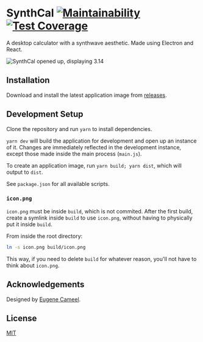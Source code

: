 # SynthCal [![Maintainability](https://api.codeclimate.com/v1/badges/00838d0a90c64c2eb02f/maintainability)](https://codeclimate.com/github/ibrahimbutt/synthcal/maintainability) [![Test Coverage](https://api.codeclimate.com/v1/badges/00838d0a90c64c2eb02f/test_coverage)](https://codeclimate.com/github/ibrahimbutt/synthcal/test_coverage)

A desktop calculator with a synthwave aesthetic. Made using Electron and React.

![SynthCal opened up, displaying 3.14](https://imgur.com/ztRe1VH.png)

## Installation

Download and install the latest application image from [releases](https://github.com/ibrahimbutt/synthcal/releases).

## Development Setup

Clone the repository and run `yarn` to install dependencies.

`yarn dev` will build the application for development and open up an instance of it. Changes are immediately reflected in the development instance, except those made inside the main process (`main.js`).

To create an application image, run `yarn build; yarn dist`, which will output to `dist`.

See `package.json` for all available scripts.

### `icon.png`

`icon.png` must be inside `build`, which is not commited. After the first build, create a symlink inside `build` to use `icon.png`, without having to physically put it inside `build`.

From inside the root directory:

```bash
ln -s icon.png build/icon.png
```

This way, if you need to delete `build` for whatever reason, you'll not have to think about `icon.png`.

## Acknowledgements

Designed by [Eugene Cameel](https://dribbble.com/cameel).

## License

[MIT](https://github.com/ibrahimbutt/synthcal/blob/master/LICENSE)
